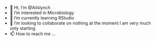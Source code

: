 - 👋 Hi, I’m @Ailslynch
- 👀 I’m interested in Microbiology
- 🌱 I’m currently learning RStudio
- 💞️ I’m looking to collaborate on nothing at the moment I am very much only starting
- 📫 How to reach me ...

<!---
Ailslynch/Ailslynch is a ✨ special ✨ repository because its `README.md` (this file) appears on your GitHub profile.
You can click the Preview link to take a look at your changes.
--->
